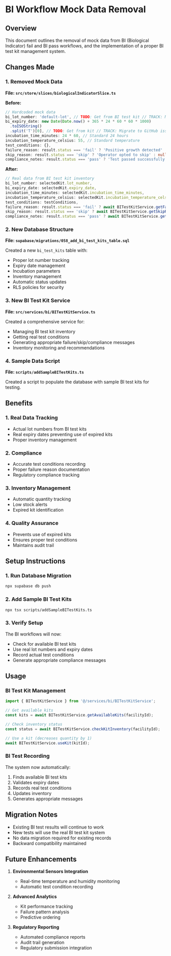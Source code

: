 # BI Workflow Mock Data Removal

## Overview

This document outlines the removal of mock data from BI (Biological Indicator) fail and BI pass workflows, and the implementation of a proper BI test kit management system.

## Changes Made

### 1. Removed Mock Data

**File: `src/store/slices/biologicalIndicatorSlice.ts`**

**Before:**

```typescript
// Hardcoded mock data
bi_lot_number: 'default-lot', // TODO: Get from BI test kit // TRACK: Migrate to GitHub issue
bi_expiry_date: new Date(Date.now() + 365 * 24 * 60 * 60 * 1000)
  .toISOString()
  .split('T')[0], // TODO: Get from kit // TRACK: Migrate to GitHub issue
incubation_time_minutes: 24 * 60, // Standard 24 hours
incubation_temperature_celsius: 55, // Standard temperature
test_conditions: {},
failure_reason: result.status === 'fail' ? 'Positive growth detected' : null,
skip_reason: result.status === 'skip' ? 'Operator opted to skip' : null,
compliance_notes: result.status === 'pass' ? 'Test passed successfully' : null,
```

**After:**

```typescript
// Real data from BI test kit inventory
bi_lot_number: selectedKit.lot_number,
bi_expiry_date: selectedKit.expiry_date,
incubation_time_minutes: selectedKit.incubation_time_minutes,
incubation_temperature_celsius: selectedKit.incubation_temperature_celsius,
test_conditions: testConditions,
failure_reason: result.status === 'fail' ? await BITestKitService.getFailureReason(result) : null,
skip_reason: result.status === 'skip' ? await BITestKitService.getSkipReason(result) : null,
compliance_notes: result.status === 'pass' ? await BITestKitService.getComplianceNotes(result) : null,
```

### 2. New Database Structure

**File: `supabase/migrations/058_add_bi_test_kits_table.sql`**

Created a new `bi_test_kits` table with:

- Proper lot number tracking
- Expiry date management
- Incubation parameters
- Inventory management
- Automatic status updates
- RLS policies for security

### 3. New BI Test Kit Service

**File: `src/services/bi/BITestKitService.ts`**

Created a comprehensive service for:

- Managing BI test kit inventory
- Getting real test conditions
- Generating appropriate failure/skip/compliance messages
- Inventory monitoring and recommendations

### 4. Sample Data Script

**File: `scripts/addSampleBITestKits.ts`**

Created a script to populate the database with sample BI test kits for testing.

## Benefits

### 1. **Real Data Tracking**

- Actual lot numbers from BI test kits
- Real expiry dates preventing use of expired kits
- Proper inventory management

### 2. **Compliance**

- Accurate test conditions recording
- Proper failure reason documentation
- Regulatory compliance tracking

### 3. **Inventory Management**

- Automatic quantity tracking
- Low stock alerts
- Expired kit identification

### 4. **Quality Assurance**

- Prevents use of expired kits
- Ensures proper test conditions
- Maintains audit trail

## Setup Instructions

### 1. Run Database Migration

```bash
npx supabase db push
```

### 2. Add Sample BI Test Kits

```bash
npx tsx scripts/addSampleBITestKits.ts
```

### 3. Verify Setup

The BI workflows will now:

- Check for available BI test kits
- Use real lot numbers and expiry dates
- Record actual test conditions
- Generate appropriate compliance messages

## Usage

### BI Test Kit Management

```typescript
import { BITestKitService } from '@/services/bi/BITestKitService';

// Get available kits
const kits = await BITestKitService.getAvailableKits(facilityId);

// Check inventory status
const status = await BITestKitService.checkKitInventory(facilityId);

// Use a kit (decreases quantity by 1)
await BITestKitService.useKit(kitId);
```

### BI Test Recording

The system now automatically:

1. Finds available BI test kits
2. Validates expiry dates
3. Records real test conditions
4. Updates inventory
5. Generates appropriate messages

## Migration Notes

- Existing BI test results will continue to work
- New tests will use the real BI test kit system
- No data migration required for existing records
- Backward compatibility maintained

## Future Enhancements

1. **Environmental Sensors Integration**
   - Real-time temperature and humidity monitoring
   - Automatic test condition recording

2. **Advanced Analytics**
   - Kit performance tracking
   - Failure pattern analysis
   - Predictive ordering

3. **Regulatory Reporting**
   - Automated compliance reports
   - Audit trail generation
   - Regulatory submission integration
